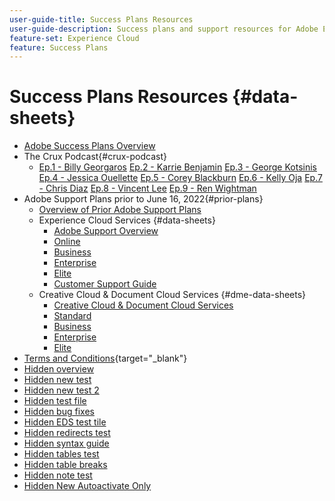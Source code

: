 ```yaml
---
user-guide-title: Success Plans Resources
user-guide-description: Success plans and support resources for Adobe Experience Cloud and Adobe Experience Platform.
feature-set: Experience Cloud
feature: Success Plans
---
```


# Success Plans Resources {#data-sheets}

+ [Adobe Success Plans Overview](overview.md)
+ The Crux Podcast{#crux-podcast}
  + [Ep.1 - Billy Georgaros](episode1.md)
    [Ep.2 - Karrie Benjamin](episode2.md)
    [Ep.3 - George Kotsinis](episode3.md)
    [Ep.4 - Jessica Ouellette](episode4.md)
    [Ep.5 - Corey Blackburn](episode5.md)
    [Ep.6 - Kelly Oja](episode6.md)
    [Ep.7 - Chris Diaz](episode7.md)
    [Ep.8 - Vincent Lee](episode8.md)
    [Ep.9 - Ren Wightman](episode9.md)
+ Adobe Support Plans prior to June 16, 2022{#prior-plans}
  + [Overview of Prior Adobe Support Plans](overview-prior-plans.md)
  + Experience Cloud Services {#data-sheets}
    + [Adobe Support Overview](dx-overview.md)
    + [Online](online.md)
    + [Business](business.md)
    + [Enterprise](enterprise.md)
    + [Elite](elite.md)
    + [Customer Support Guide](support-guide.md)
  + Creative Cloud & Document Cloud Services {#dme-data-sheets}
    + [Creative Cloud & Document Cloud Services](dme-overview.md)
    + [Standard](dme-standard.md)
    + [Business](dme-business.md)
    + [Enterprise](dme-enterprise.md)
    + [Elite](dme-elite.md)
+ [Terms and Conditions](https://helpx.adobe.com/support/programs/support-policies-terms-conditions.html){target="_blank"}
+ [Hidden overview](hidden-overview.md)
+ [Hidden new test](hidden-new-test.md)
+ [Hidden new test 2](hidden-new-test-2.md)
+ [Hidden test file](hidden-test.md)
+ [Hidden bug fixes](hidden/bug-fixes.md)
+ [Hidden EDS test tile](hidden/test-page.md)
+ [Hidden redirects test](hidden/test-redirection.md)
+ [Hidden syntax guide](hidden/syntax-style-guide.md)
+ [Hidden tables test](hidden/tables.md)
+ [Hidden table breaks](hidden/table-breaks.md)
+ [Hidden note test](hidden/note-test.md)
+ [Hidden New Autoactivate Only](hidden/autoactivate.md)

<!--
+ [Hidden table breaks](hidden/table-breaks.md)


Articles must be added to this TOC file in order to render.

Use this list format to specify links to articles and section headings that expand and collapse in the left rail of the user guide.

An article link CANNOT be used as a section heading.
-->
